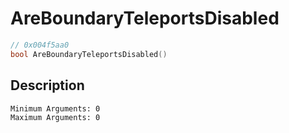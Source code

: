 # AreBoundaryTeleportsDisabled
```c
// 0x004f5aa0
bool AreBoundaryTeleportsDisabled()
```
## Description
```
Minimum Arguments: 0
Maximum Arguments: 0
```
